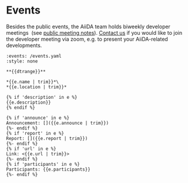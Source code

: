 # Events

Besides the public events, the AiiDA team holds biweekly developer meetings  (see [public meeting notes](https://hackmd.io/@aiida)). [Contact us](mailto:developers@aiida.net) if you would like to join the developer meeting via zoom, e.g. to present your AiiDA-related developments.

```{timeline}
:events: /events.yaml
:style: none

**{{dtrange}}**

*{{e.name | trim}}*\
*{{e.location | trim}}*

{% if 'description' in e %}
{{e.description}}
{% endif %}

{% if 'announce' in e %}
Announcement: []({{e.announce | trim}})
{%- endif %}
{% if 'report' in e %}
Report: []({{e.report | trim}})
{%- endif %}
{% if 'url' in e %}
Link: <{{e.url | trim}}>
{%- endif %}
{% if 'participants' in e %}
Participants: {{e.participants}}
{%- endif %}

```
